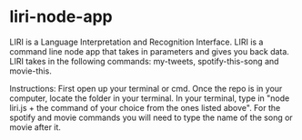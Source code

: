 # liri-node-app

LIRI is a Language Interpretation and Recognition Interface. LIRI is a command line node app that takes in parameters and gives you back data.
LIRI takes in the following commands: my-tweets, spotify-this-song and movie-this.

Instructions:
First open up your terminal or cmd. 
Once the repo is in your computer, locate the folder in your terminal.
In your terminal, type in "node liri.js + the command of your choice from the ones listed above".
For the spotify and movie commands you will need to type the name of the song or movie after it.



